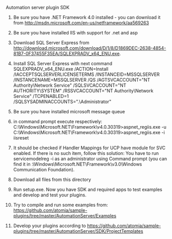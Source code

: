 ﻿Automation server plugin SDK

1. Be sure you have .NET Framework 4.0 installed - you can download it from http://msdn.microsoft.com/en-us/netframework/aa569263

2. Be sure you have installed IIS with support for .net and asp

3. Download SQL Server Express from http://download.microsoft.com/download/D/1/8/D1869DEC-2638-4854-81B7-0F37455F35EA/SQLEXPRADV_x64_ENU.exe.

4. Install SQL Server Express with next command
	SQLEXPRADV_x64_ENU.exe /ACTION=Install /IACCEPTSQLSERVERLICENSETERMS /INSTANCEID=MSSQLSERVER /INSTANCENAME=MSSQLSERVER /QS /AGTSVCACCOUNT="NT Authority\Network Service" /SQLSVCACCOUNT="NT AUTHORITY\SYSTEM" /RSSVCACCOUNT="NT Authority\Network Service" /TCPENABLED=1 /SQLSYSADMINACCOUNTS=".\Administrator"

5. Be sure you have installed microsoft message queue
	
6. in command prompt execute respectively:
	C:\Windows\Microsoft.NET\Framework\v4.0.30319>aspnet_regiis.exe -u
	C:\Windows\Microsoft.NET\Framework\v4.0.30319>aspnet_regiis.exe -i	
	iisreset

7. It should be checked if Handler Mappings for UCP have module for SVC enabled.
	If there is no such item, follow this solution:
	You have to run servicemodelreg -i as an administrator using Command prompt (you can find it in <WINDOWSDRIVE>:\Windows\Microsoft.NET\Framework\v3.0\Windows Communication Foundation).
	
8. Download all files from this directory

9. Run setup.exe. Now you have SDK and required apps to test examples and develop and test your plugins.

10. Try to compile and run some examples from: https://github.com/atomia/sample-plugins/tree/master/AutomationServer/Examples

11. Develop your plugins according to https://github.com/atomia/sample-plugins/tree/master/AutomationServer/SDK/ProjectTemplates